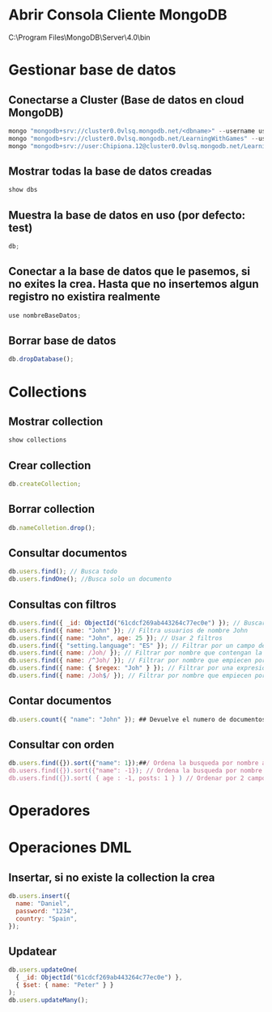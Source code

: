 # Abrir Consola Cliente MongoDB

C:\Program Files\MongoDB\Server\4.0\bin

# Gestionar base de datos

## Conectarse a Cluster (Base de datos en cloud MongoDB)

```js
mongo "mongodb+srv://cluster0.0vlsq.mongodb.net/<dbname>" --username user
mongo "mongodb+srv://cluster0.0vlsq.mongodb.net/LearningWithGames" --username user
mongo "mongodb+srv://user:Chipiona.12@cluster0.0vlsq.mongodb.net/LearningWithGames"
```

## Mostrar todas la base de datos creadas

```js
show dbs
```

## Muestra la base de datos en uso (por defecto: test)

```js
db;
```

## Conectar a la base de datos que le pasemos, si no exites la crea. Hasta que no insertemos algun registro no existira realmente

```js
use nombreBaseDatos;
```

## Borrar base de datos

```js
db.dropDatabase();
```

# Collections

## Mostrar collection

```js
show collections
```

## Crear collection

```js
db.createCollection;
```

## Borrar collection

```js
db.nameColletion.drop();
```

## Consultar documentos

```js
db.users.find(); // Busca todo
db.users.findOne(); //Busca solo un documento
```

## Consultas con filtros

```js
db.users.find({ _id: ObjectId("61cdcf269ab443264c77ec0e") }); // Buscar por el \_id
db.users.find({ name: "John" }); // Filtra usuarios de nombre John
db.users.find({ name: "John", age: 25 }); // Usar 2 filtros
db.users.find({ "setting.language": "ES" }); // Filtrar por un campo de un documento embebido
db.users.find({ name: /Joh/ }); // Filtrar por nombre que contengan la palabra 'Joh'
db.users.find({ name: /^Joh/ }); // Filtrar por nombre que empiecen por 'Joh%'
db.users.find({ name: { $regex: "Joh" } }); // Filtrar por una expresion regular
db.users.find({ name: /Joh$/ }); // Filtrar por nombre que empiecen por 'Joh%'
```

## Contar documentos

```js
db.users.count({ "name": "John" }); ## Devuelve el numero de documentos que coninciden con el filtro
```

## Consultar con orden

```js
db.users.find({}).sort({"name": 1});##/ Ordena la busqueda por nombre ascendente
db.users.find({}).sort({"name": -1}); // Ordena la busqueda por nombre descendente
db.users.find({}).sort( { age : -1, posts: 1 } ) // Ordenar por 2 campos
```

# Operadores

# Operaciones DML

## Insertar, si no existe la collection la crea

```js
db.users.insert({
  name: "Daniel",
  password: "1234",
  country: "Spain",
});
```

## Updatear

```js
db.users.updateOne(
  { _id: ObjectId("61cdcf269ab443264c77ec0e") },
  { $set: { name: "Peter" } }
);
db.users.updateMany();
```
